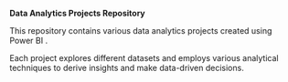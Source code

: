 **Data Analytics Projects Repository**  

This repository contains various data analytics projects created using Power BI .   

Each project explores different datasets and employs various analytical techniques to derive insights and make data-driven decisions.  

